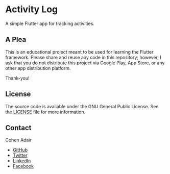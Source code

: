 # Activity Log
A simple Flutter app for tracking activities.

## A Plea

This is an educational project meant to be used for learning the Flutter framework. Please share and reuse any code in this 
repository; however, I ask that you do not distribute this project via Google Play, App Store, or any other app distribution platform.

Thank-you!

## License

The source code is available under the GNU General Public License. See the [LICENSE](https://raw.githubusercontent.com/cohenadair/time-tracker/master/LICENSE) file for more information.

## Contact

Cohen Adair

* [GitHub](https://github.com/cohenadair)
* [Twitter](http://twitter.com/cohenadair)
* [LinkedIn](https://ca.linkedin.com/in/cohenadair)
* [Facebook](https://www.facebook.com/cohen.adair)
